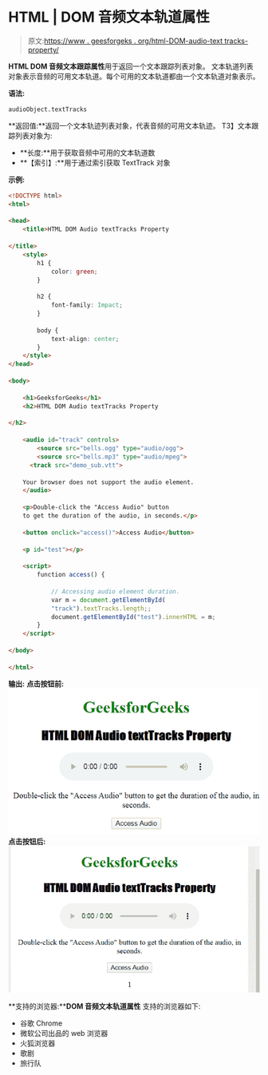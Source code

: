 # HTML | DOM 音频文本轨道属性

> 原文:[https://www . geesforgeks . org/html-DOM-audio-text tracks-property/](https://www.geeksforgeeks.org/html-dom-audio-texttracks-property/)

**HTML DOM 音频文本跟踪属性**用于返回一个文本跟踪列表对象。
文本轨道列表对象表示音频的可用文本轨道。每个可用的文本轨道都由一个文本轨道对象表示。

**语法:**

```html
audioObject.textTracks 
```

**返回值:**返回一个文本轨迹列表对象，代表音频的可用文本轨迹。
T3】文本跟踪列表对象为:

*   **长度:**用于获取音频中可用的文本轨道数
*   **【索引】:**用于通过索引获取 TextTrack 对象

**示例:**

```html
<!DOCTYPE html> 
<html> 

<head> 
    <title>HTML DOM Audio textTracks Property

</title> 
    <style> 
        h1 { 
            color: green; 
        } 

        h2 { 
            font-family: Impact; 
        } 

        body { 
            text-align: center; 
        } 
    </style> 
</head> 

<body> 

    <h1>GeeksforGeeks</h1> 
    <h2>HTML DOM Audio textTracks Property

</h2> 

    <audio id="track" controls> 
        <source src="bells.ogg" type="audio/ogg"> 
        <source src="bells.mp3" type="audio/mpeg"> 
      <track src="demo_sub.vtt">

    Your browser does not support the audio element. 
    </audio> 

    <p>Double-click the "Access Audio" button 
    to get the duration of the audio, in seconds.</p> 

    <button onclick="access()">Access Audio</button> 

    <p id="test"></p> 

    <script> 
        function access() { 

            // Accessing audio element duration. 
            var m = document.getElementById( 
            "track").textTracks.length;; 
            document.getElementById("test").innerHTML = m; 
        } 
    </script> 

</body> 

</html> 
```

**输出:**
**点击按钮前:**
![](img/72f719c0b676911c99787954343f212a.png)
**点击按钮后:**
![](img/14df943e39a98b091bcdc86db68bc960.png)

**支持的浏览器:****DOM 音频文本轨道属性** 支持的浏览器如下:

*   谷歌 Chrome
*   微软公司出品的 web 浏览器
*   火狐浏览器
*   歌剧
*   旅行队
